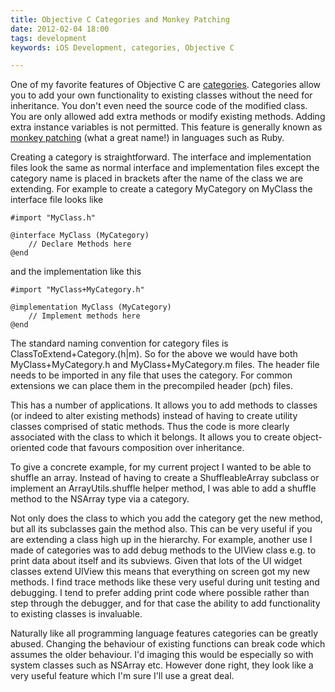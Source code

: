 ```yaml
--- 
title: Objective C Categories and Monkey Patching
date: 2012-02-04 18:00
tags: development
keywords: iOS Development, categories, Objective C

---
```

One of my favorite features of Objective C are [categories](http://developer.apple.com/library/ios/#documentation/cocoa/conceptual/objectivec/chapters/occategories.html). Categories allow you to add your own functionality to existing classes without the need for inheritance. You don't even need the source code of the modified class. You are only allowed add extra methods or modify existing methods. Adding extra instance variables is not permitted. This feature is generally known as [monkey patching](http://en.wikipedia.org/wiki/Monkey_patch) (what a great name!) in languages such as Ruby.

Creating a category is straightforward. The interface and implementation files look the same as normal interface and implementation files except the category name is placed in brackets after the name of the class we are extending. For example to create a category MyCategory on MyClass the interface file looks like

```objc
#import "MyClass.h"

@interface MyClass (MyCategory)
    // Declare Methods here
@end
```

and the implementation like this

```objc
#import "MyClass+MyCategory.h"

@implementation MyClass (MyCategory)
    // Implement methods here
@end
```

The standard naming convention for category files is ClassToExtend+Category.(h|m). So for the above we would have both MyClass+MyCategory.h and MyClass+MyCategory.m files. The header file needs to be imported in any file that uses the category. For common extensions we can place them in the precompiled header (pch) files.

This has a number of applications. It allows you to add methods to classes (or indeed to alter existing methods) instead of having to create utility classes comprised of static methods. Thus the code is more clearly associated with the class to which it belongs. It allows you to create object-oriented code that favours composition over inheritance.

To give a concrete example, for my current project I wanted to be able to shuffle an array. Instead of having to create a ShuffleableArray subclass or implement an ArrayUtils.shuffle helper method, I was able to add a shuffle method to the NSArray type via a category.

Not only does the class to which you add the category get the new method, but all its subclasses gain the method also. This can be very useful if you are extending a class high up in the hierarchy. For example, another use I made of categories was to add debug methods to the UIView class e.g. to print data about itself and its subviews. Given that lots of the UI widget classes extend UIView this means that everything on screen got my new methods. I find trace methods like these very useful during unit testing and debugging. I tend to prefer adding print code where possible rather than step through the debugger, and for that case the ability to add functionality to existing classes is invaluable.

Naturally like all programming language features categories can be greatly abused. Changing the behaviour of existing functions can break code which assumes the older behaviour. I'd imaging this would be especially so with system classes such as NSArray etc. However done right, they look like a very useful feature which I'm sure I'll use a great deal.
